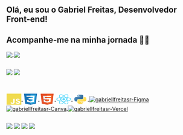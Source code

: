 ## Olá, eu sou o Gabriel Freitas, Desenvolvedor Front-end!
## Acompanhe-me na minha jornada 🐱‍💻

<div> 
  <a href="https://github.com/gabriellfreitasr/github-readme-stats">
    <img height=200 align="center" src="https://github-readme-stats.vercel.app/api?username=gabriellfreitasr&show_icons=true&theme=dark&icon_color=DC143C&title_color=DC143C&text_color=DCDCDC&border_color=000000" /> 
  </a>
  
  <a href="https://github.com/gabriellfreitasr/convoychat">
    <img height=200 align="center" src="https://github-readme-stats.vercel.app/api/top-langs?username=gabriellfreitasr&layout=compact&langs_count=8&card_width=300&theme=dark&icon_color=DC143C&title_color=DC143C&text_color=DCDCDC&border_color=000000" />
  </a>
</div>

##

<div>
<img loading="lazy" height="180em" src="https://github-readme-stats.vercel.app/api?username=gabriellfreitasr&show_icons=true&theme=dark&include_all_commits=true&count_private=true"/>
<a href="https://github.com/gabriellfreitasr">
<img loading="lazy" height="180em" src="https://github-readme-stats.vercel.app/api/top-langs/?username=gabriellfreitasr&layout=compact&langs_count=7&theme=dark"/>
</div>

  ##

##

<div style="display: inline_block"><br>
  <img align="center" alt="gabriellfreitasr-Js" height="30" width="40" src="https://raw.githubusercontent.com/devicons/devicon/master/icons/javascript/javascript-plain.svg">
  <img align="center" alt="gabriellfreitasr-CSS" height="30" width="40" src="https://raw.githubusercontent.com/devicons/devicon/master/icons/css3/css3-original.svg">
  <img align="center" alt="gabriellfreitasr-HTML" height="30" width="40" src="https://raw.githubusercontent.com/devicons/devicon/master/icons/html5/html5-original.svg">
  <img align="center" alt="gabriellfreitasr-React" height="30" width="40" src="https://raw.githubusercontent.com/devicons/devicon/master/icons/react/react-original.svg">
  <img align="center" alt="gabriellfreitasr-Python" height="30" width="40" src="https://raw.githubusercontent.com/devicons/devicon/master/icons/python/python-original.svg">
  <img align="center" alt="gabriellfreitasr-Figma" height="30" width="40" src="https://cdn.jsdelivr.net/gh/devicons/devicon@latest/icons/figma/figma-original.svg">
  <img align="center" alt="gabriellfreitasr-Canva" height="30" width="40" src="https://cdn.jsdelivr.net/gh/devicons/devicon@latest/icons/canva/canva-original.svg">
  <img align="center" alt="gabriellfreitasr-Vercel" height="30" width="40" src="https://cdn.jsdelivr.net/gh/devicons/devicon@latest/icons/vercel/vercel-original-wordmark.svg">
</div>
  
  ##
 
<div> 
  <a href="https://www.instagram.com/gabriellfreitasr/" target="_blank"><img src="https://img.shields.io/badge/-Instagram-%23E4405F?style=for-the-badge&logo=instagram&logoColor=white" target="_blank"></a>
  <a href = "mailto:gabriellfreitas456@gmail.com"><img src="https://img.shields.io/badge/-Gmail-%23333?style=for-the-badge&logo=gmail&logoColor=white" target="_blank"></a>
  <a href="https://www.linkedin.com/in/gabriellfreitasr/" target="_blank"><img src="https://img.shields.io/badge/-LinkedIn-%230077B5?style=for-the-badge&logo=linkedin&logoColor=white" target="_blank"></a> 
  <a href="https://www.linkedin.com/in/gabriellfreitasr/" target="_blank"><img src="https://img.shields.io/badge/Vercel-000000?style=for-the-badge&logo=vercel&logoColor=white&logo=linkedin&logoColor=white" target="_blank"></a> 
  
</div>
 
